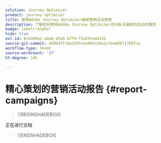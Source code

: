 ```yaml
---
solution: Journey Optimizer
product: journey optimizer
title: 使用Adobe Journey Optimizer编排营销活动报表
description: 了解如何使用Adobe Journey Optimizer访问有关编排的活动的报告
badge: label="Alpha"
hide: true
exl-id: 8cb569a2-a4a0-45a5-b7f9-f5a591e44335
source-git-commit: d59643f18a335fe1e094156a1cfee65b717b9fce
workflow-type: tm+mt
source-wordcount: '27'
ht-degree: 14%

---
```


# 精心策划的营销活动报告 {#report-campaigns}

>[!BEGINSHADEBOX]

正在进行文档

>[!ENDSHADEBOX]
